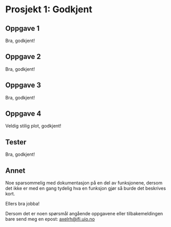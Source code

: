 # Prosjekt 1: Godkjent

## Oppgave 1
Bra, godkjent!

## Oppgave 2
Bra, godkjent!

## Oppgave 3
Bra, godkjent!

## Oppgave 4
Veldig stilig plot, godkjent!

## Tester
Bra, godkjent!

## Annet
Noe sparsommelig med dokumentasjon på en del av funksjonene, dersom det ikke er med en gang tydelig hva en funksjon gjør så burde det beskrives kort.

Ellers bra jobba!

Dersom det er noen spørsmål angående oppgavene eller tilbakemeldingen bare send meg en epost: axelrh@ifi.uio.no
